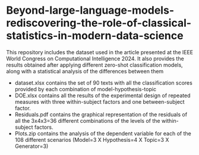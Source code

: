 # Beyond-large-language-models-rediscovering-the-role-of-classical-statistics-in-modern-data-science
This repository includes the dataset used in the article presented at the IEEE World Congress on Computational Intelligence 2024. It also provides the results obtained after applying different zero-shot classification models, along with a statistical analysis of the differences between them

- dataset.xlsx contains the set of 90 texts with all the classification scores provided by each combination of model-hypothesis-topic
- DOE.xlsx contains all the results of the experimental design of repeated measures with three within-subject factors and one between-subject factor.
- Residuals.pdf contains the graphical representation of the residuals of all the 3x4x3=36 different combinations of the levels of the within-subject factors.
- Plots.zip contains the analysis of the dependent variable for each of the 108 different scenarios (Model=3 X Hypothesis=4 X Topic=3 X Generator=3)
